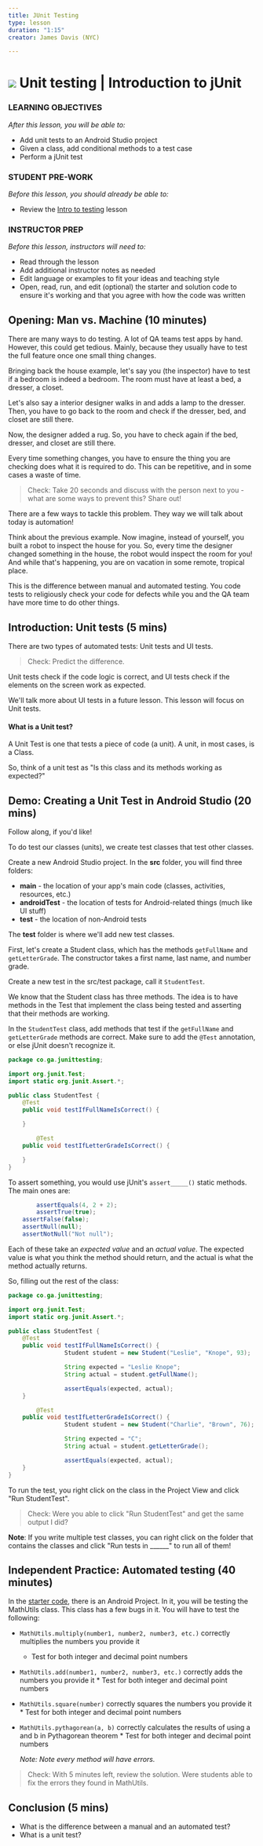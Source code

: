 ```yaml
---
title: JUnit Testing
type: lesson
duration: "1:15"
creator: James Davis (NYC)

---
```


# ![](https://ga-dash.s3.amazonaws.com/production/assets/logo-9f88ae6c9c3871690e33280fcf557f33.png) Unit testing | Introduction to jUnit

### LEARNING OBJECTIVES
*After this lesson, you will be able to:*
* Add unit tests to an Android Studio project
* Given a class, add conditional methods to a test case
* Perform a jUnit test

### STUDENT PRE-WORK
*Before this lesson, you should already be able to:*
- Review the [Intro to testing](../intro-to-testing-lesson) lesson

### INSTRUCTOR PREP
*Before this lesson, instructors will need to:*
- Read through the lesson
- Add additional instructor notes as needed
- Edit language or examples to fit your ideas and teaching style
- Open, read, run, and edit (optional) the starter and solution code to ensure it's working and that you agree with how the code was written

## Opening: Man vs. Machine (10 minutes)

There are many ways to do testing. A lot of QA teams test apps by hand. However, this could get tedious. Mainly, because they usually have to test the full feature once one small thing changes.

Bringing back the house example, let's say you (the inspector) have to test if a bedroom is indeed a bedroom. The room must have at least a bed, a dresser, a closet.

Let's also say a interior designer walks in and adds a lamp to the dresser. Then, you have to go back to the room and check if the dresser, bed, and closet are still there.

Now, the designer added a rug. So, you have to check again if the bed, dresser, and closet are still there.

Every time something changes, you have to ensure the thing you are checking does what it is required to do. This can be repetitive, and in some cases a waste of time.

> Check: Take 20 seconds and discuss with the person next to you - what are some ways to prevent this? Share out!

There are a few ways to tackle this problem. They way we will talk about today is automation!

Think about the previous example. Now imagine, instead of yourself, you built a robot to inspect the house for you. So, every time the designer changed something in the house, the robot would inspect the room for you! And while that's happening, you are on vacation in some remote, tropical place.

This is the difference between manual and automated testing. You code tests to religiously check your code for defects while you and the QA team have more time to do other things.

## Introduction: Unit tests (5 mins)

There are two types of automated tests: Unit tests and UI tests.

> Check: Predict the difference.

Unit tests check if the code logic is correct, and UI tests check if the elements on the screen work as expected.

We'll talk more about UI tests in a future lesson. This lesson will focus on Unit tests.

#### What is a Unit test?

A Unit Test is one that tests a piece of code (a unit). A unit, in most cases, is a Class.

So, think of a unit test as "Is this class and its methods working as expected?"

## Demo: Creating a Unit Test in Android Studio (20 mins)

Follow along, if you'd like!

To do test our classes (units), we create test classes that test other classes.

Create a new Android Studio project. In the **src** folder, you will find three folders:

* **main** - the location of your app's main code (classes, activities, resources, etc.)
* **androidTest** - the location of tests for Android-related things (much like UI stuff)
* **test** - the location of non-Android tests

The **test** folder is where we'll add new test classes.

First, let's create a Student class, which has the methods `getFullName` and `getLetterGrade`. The constructor takes a first name, last name, and number grade.

Create a new test in the src/test package, call it `StudentTest`.

We know that the Student class has three methods. The idea is to have methods in the Test that implement the class being tested and asserting that their methods are working.

In the `StudentTest` class, add methods that test if the `getFullName` and `getLetterGrade` methods are correct. Make sure to add the `@Test` annotation, or else jUnit doesn't recognize it.

```java
package co.ga.junittesting;

import org.junit.Test;
import static org.junit.Assert.*;

public class StudentTest {
    @Test
    public void testIfFullNameIsCorrect() {

    }

		@Test
    public void testIfLetterGradeIsCorrect() {

    }
}
```

To assert something, you would use jUnit's `assert_____()` static methods. The main ones are:

```java
		assertEquals(4, 2 + 2);
		assertTrue(true);
    assertFalse(false);
    assertNull(null);
    assertNotNull("Not null");
```

Each of these take an *expected value* and an *actual value*. The expected value is what you think the method should return, and the actual is what the method actually returns.

So, filling out the rest of the class:

```java
package co.ga.junittesting;

import org.junit.Test;
import static org.junit.Assert.*;

public class StudentTest {
    @Test
    public void testIfFullNameIsCorrect() {
				Student student = new Student("Leslie", "Knope", 93);

				String expected = "Leslie Knope";
				String actual = student.getFullName();

				assertEquals(expected, actual);
    }

		@Test
    public void testIfLetterGradeIsCorrect() {
				Student student = new Student("Charlie", "Brown", 76);

				String expected = "C";
				String actual = student.getLetterGrade();

				assertEquals(expected, actual);
    }
}
```

To run the test, you right click on the class in the Project View and click "Run StudentTest".

> Check: Were you able to click "Run StudentTest" and get the same output I did?

**Note**: If you write multiple test classes, you can right click on the folder that contains the classes and click "Run tests in ______" to run all of them!

## Independent Practice: Automated testing (40 minutes)

In the [starter code](starter-code), there is an Android Project. In it, you will be testing the MathUtils class. This class has a few bugs in it. You will have to test the following:

* `MathUtils.multiply(number1, number2, number3, etc.)` correctly multiplies the numbers you provide it
	* Test for both integer and decimal point numbers
* `MathUtils.add(number1, number2, number3, etc.)` correctly adds the numbers you provide it
		* Test for both integer and decimal point numbers
* `MathUtils.square(number)` correctly squares the numbers you provide it
		* Test for both integer and decimal point numbers
* `MathUtils.pythagorean(a, b)` correctly calculates the results of using a and b in Pythagorean theorem
		* Test for both integer and decimal point numbers

    _Note: Note every method will have errors._

> Check: With 5 minutes left, review the solution. Were students able to fix the errors they found in MathUtils.

## Conclusion (5 mins)

* What is the difference between a manual and an automated test?
* What is a unit test?
